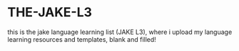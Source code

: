 # THE-JAKE-L3
this is the jake language learning list (JAKE L3), where i upload my language learning resources and templates, blank and filled!
